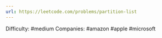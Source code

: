```yaml
---
url: https://leetcode.com/problems/partition-list
---
```


Difficulty: #medium
Companies: #amazon #apple #microsoft
